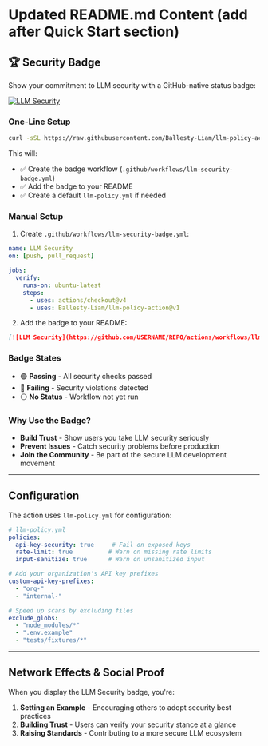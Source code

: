 # Updated README.md Content (add after Quick Start section)

## 🏆 Security Badge

Show your commitment to LLM security with a GitHub-native status badge:

[![LLM Security](https://github.com/Ballesty-Liam/llm-security-action/actions/workflows/llm-security-badge.yml/badge.svg)](https://github.com/Ballesty-Liam/llm-security-action/actions/workflows/llm-security-badge.yml)

### One-Line Setup

```bash
curl -sSL https://raw.githubusercontent.com/Ballesty-Liam/llm-policy-action/main/scripts/setup-badge.sh | bash
```

This will:
- ✅ Create the badge workflow (`.github/workflows/llm-security-badge.yml`)
- ✅ Add the badge to your README
- ✅ Create a default `llm-policy.yml` if needed

### Manual Setup

1. Create `.github/workflows/llm-security-badge.yml`:

```yaml
name: LLM Security
on: [push, pull_request]

jobs:
  verify:
    runs-on: ubuntu-latest
    steps:
      - uses: actions/checkout@v4
      - uses: Ballesty-Liam/llm-policy-action@v1
```

2. Add the badge to your README:

```markdown
[![LLM Security](https://github.com/USERNAME/REPO/actions/workflows/llm-security-badge.yml/badge.svg)](https://github.com/USERNAME/REPO/actions/workflows/llm-security-badge.yml)
```

### Badge States

- 🟢 **Passing** - All security checks passed
- 🔴 **Failing** - Security violations detected
- ⚪ **No Status** - Workflow not yet run

### Why Use the Badge?

- **Build Trust** - Show users you take LLM security seriously
- **Prevent Issues** - Catch security problems before production
- **Join the Community** - Be part of the secure LLM development movement

---

## Configuration

The action uses `llm-policy.yml` for configuration:

```yaml
# llm-policy.yml
policies:
  api-key-security: true     # Fail on exposed keys
  rate-limit: true          # Warn on missing rate limits
  input-sanitize: true      # Warn on unsanitized input

# Add your organization's API key prefixes
custom-api-key-prefixes: 
  - "org-"
  - "internal-"

# Speed up scans by excluding files
exclude_globs:
  - "node_modules/*"
  - ".env.example"
  - "tests/fixtures/*"
```

---

## Network Effects & Social Proof

When you display the LLM Security badge, you're:
1. **Setting an Example** - Encouraging others to adopt security best practices
2. **Building Trust** - Users can verify your security stance at a glance  
3. **Raising Standards** - Contributing to a more secure LLM ecosystem
